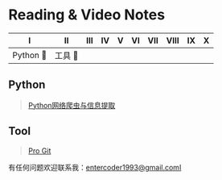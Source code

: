 # Reading & Video Notes
|       Ⅰ        |       Ⅱ       |  Ⅲ   |  Ⅳ   |  Ⅴ   |  Ⅵ   |  Ⅶ   |  Ⅷ   |  Ⅸ   |  Ⅹ   |
| :------------: | :-----------: | :--: | :--: | :--: | :--: | :--: | :--: | :--: | :--: |
| Python :snake: | 工具 :hammer: |      |      |      |      |      |      |      |      |



## Python

> [Python网络爬虫与信息提取](https://github.com/entercoder1993/Note-Book/blob/master/Python/Python%E7%BD%91%E7%BB%9C%E7%88%AC%E8%99%AB%E4%B8%8E%E4%BF%A1%E6%81%AF%E6%8F%90%E5%8F%96.md)

## Tool

> [Pro Git](https://github.com/entercoder1993/Note-Book/blob/master/Tools/Note-of-Pro-Git.md)

有任何问题欢迎联系我：entercoder1993@gmail.comⅠ